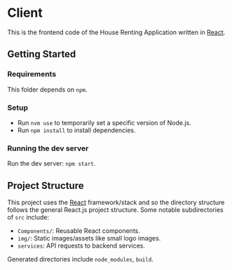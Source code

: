 # Client
This is the frontend code of the House Renting Application written in [React](https://react.dev/).

## Getting Started

### Requirements
This folder depends on `npm`.

### Setup
- Run `nvm use` to temporarily set a specific version of Node.js.
- Run `npm install` to install dependencies.

### Running the dev server
Run the dev server: `npm start`.

## Project Structure
This project uses the [React](https://react.dev/) framework/stack and so the directory structure follows the general React.js project structure. Some notable subdirectories of `src` include:
- `Components/`: Reusable React components.
- `img/`: Static images/assets like small logo images.
- `services`: API requests to backend services.

Generated directories include `node_modules`, `build`.
